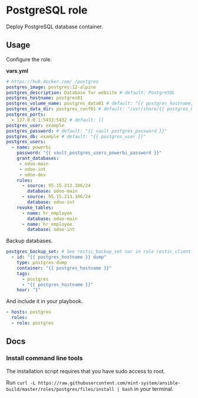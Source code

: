 # PostgreSQL role

Deploy PostgreSQL database container.

## Usage

Configure the role.

**vars.yml**

```yml
# https://hub.docker.com/_/postgres
postgres_image: postgres:12-alpine
postgres_description: Database for website # default: PostgreSQL
postgres_hostname: postgres01
postgres_volume_name: postgres_data01 # default: "{{ postgres_hostname}}"
postgres_data_dir: postgres_conf01 # default: "/usr/share/{{ postgres_hostname}}"
postgres_ports:
  - 127.0.0.1:5433:5432 # default: []
postgres_user: example
postgres_password: # default: "{{ vault_postgres_password }}"
postgres_db: example # default: "{{ postgres_user }}"
postgres_users:
  - name: powerbi
    password: "{{ vault_postgres_users_powerbi_password }}"
    grant_databases:
     - odoo-main
     - odoo-int
     - odoo-dev
    rules:
      - source: 95.15.213.106/24
        database: odoo-main
      - source: 95.15.213.106/24
        database: odoo-int
    revoke_tables:
      - name: hr_employee
        database: odoo-main
      - name: hr_employee
        database: odoo-int
```

Backup databases.

```yml
postgres_backup_set: # See restic_backup_set var in role restic_client
  - id: "{{ postgres_hostname }} dump"
    type: postgres-dump
    container: "{{ postgres_hostname }}"
    tags:
      - postgres
      - "{{ postgres_hostname }}"
    hour: "1"
```

And include it in your playbook.

```yml
- hosts: postgres
  roles:
  - role: postgres
```

## Docs

### Install command line tools

The installation script requires that you have sudo access to root.

Run `curl -L https://raw.githubusercontent.com/mint-system/ansible-build/master/roles/postgres/files/install | bash` in your terminal.
